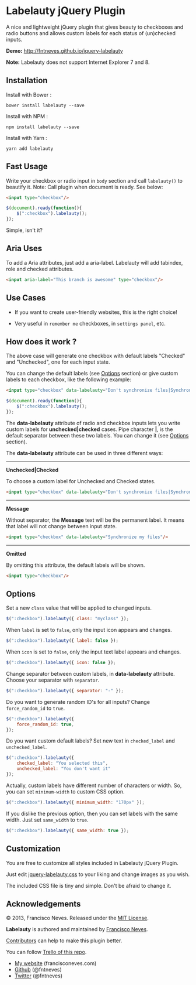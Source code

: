 Labelauty jQuery Plugin
=========

A nice and lightweight jQuery plugin that gives beauty to checkboxes and
radio buttons and allows custom labels for each status of (un)checked inputs.

**Demo:** http://fntneves.github.io/jquery-labelauty

__Note:__ Labelauty does not support Internet Explorer 7 and 8.

Installation
------------

Install with Bower :

~~~
bower install labelauty --save
~~~

Install with NPM :

~~~
npm install labelauty --save
~~~

Install with Yarn :

~~~
yarn add labelauty
~~~


Fast Usage
-----------

Write your checkbox or radio input in `body` section and call `labelauty()` to beautify it.
Note: Call plugin when document is ready. See below:

~~~ html
<input type="checkbox"/>
~~~

~~~ js
$(document).ready(function(){
	$(":checkbox").labelauty();
});
~~~

Simple, isn't it?

Aria Uses
----------
To add a Aria attributes, just add a aria-label. Labelauty will add tabindex, role and checked attributes.

~~~ html
<input aria-label="This branch is awesome" type="checkbox"/>
~~~

Use Cases
----------

 * If you want to create user-friendly websites, this is the right choice!

 * Very useful in `remember me` checkboxes, in `settings panel`, etc.


How does it work ?
--------------

The above case will generate one checkbox with default
labels "Checked" and "Unchecked", one for each input state.

You can change the default labels (see [Options] section) or
give custom labels to each checkbox, like the following example:

~~~ html
<input type="checkbox" data-labelauty="Don't synchronize files|Synchronize my files"/>
~~~

~~~ js
$(document).ready(function(){
	$(":checkbox").labelauty();
});
~~~

The __data-labelauty__ attribute of radio and checkbox inputs lets you write custom labels for __unchecked|checked__ cases.
Pipe character __|__, is the default separator between these two labels. You can change it (see [Options] section).




The __data-labelauty__ attribute can be used in three different ways:
__________
__Unchecked|Checked__

To choose a custom label for Unchecked and Checked states.

~~~ html
<input type="checkbox" data-labelauty="Don't synchronize files|Synchronize my files"/>
~~~
__________
__Message__

Without separator, the __Message__ text will be the permanent label. It means that label will not change between input state.

~~~ html
<input type="checkbox" data-labelauty="Synchronize my files"/>
~~~
___________
__Omitted__

By omitting this attribute, the default labels will be shown.

~~~ html
<input type="checkbox"/>
~~~


Options
-------------

Set a new `class` value that will be applied to changed inputs.

~~~ js
$(":checkbox").labelauty({ class: "myclass" });
~~~

When `label` is set to `false`, only the input icon appears and changes.

~~~ js
$(":checkbox").labelauty({ label: false });
~~~

When `icon` is set to `false`, only the input text label appears and changes.

~~~ js
$(":checkbox").labelauty({ icon: false });
~~~

Change separator between custom labels, in __data-labelauty__ attribute.
Choose your separator with `separator`.

~~~ js
$(":checkbox").labelauty({ separator: "-" });
~~~

Do you want to generate random ID's for all inputs?
Change `force_random_id` to `true`.

~~~ js
$(":checkbox").labelauty({
	force_random_id: true,
});
~~~

Do you want custom default labels?
Set new text in `checked_label` and `unchecked_label`.

~~~ js
$(":checkbox").labelauty({
	checked_label: "You selected this",
	unchecked_label: "You don't want it"
});
~~~

Actually, custom labels have different number of characters or width.
So, you can set `minimum-width` to custom CSS option.

~~~ js
$(":checkbox").labelauty({ minimum_width: "170px" });
~~~

If you dislike the previous option, then you can set labels with the same width.
Just set `same_width` to `true`.

~~~ js
$(":checkbox").labelauty({ same_width: true });
~~~


Customization
-------------

You are free to customize all styles included in Labelauty jQuery Plugin.

Just edit [jquery-labelauty.css] to your liking and change images as you wish.


The included CSS file is tiny and simple. Don't be afraid to change it.


Acknowledgements
----------------

© 2013, Francisco Neves. Released under the [MIT License](License.md).

**Labelauty** is authored and maintained by [Francisco Neves][francisconeves].

[Contributors][c] can help to make this plugin better.

You can follow [Trello of this repo](https://trello.com/b/bXfzw5mz/jquery-labelauty).

 * [My website](http://francisconeves.com) (francisconeves.com)
 * [Github](http://github.com/fntneves) (@fntneves)
 * [Twitter](http://twitter.com/fntneves) (@fntneves)

[francisconeves]: http://www.francisconeves.com
[c]:   http://github.com/fntneves/jquery-labelauty/contributors
[jquery-labelauty.js]: https://github.com/fntneves/jquery-labelauty/blob/master/source/jquery-labelauty.js
[jquery-labelauty.css]: https://github.com/fntneves/jquery-labelauty/blob/master/source/jquery-labelauty.css
[images]: https://github.com/fntneves/jquery-labelauty/tree/master/source/images
[Options]: https://github.com/fntneves/jquery-labelauty#options
